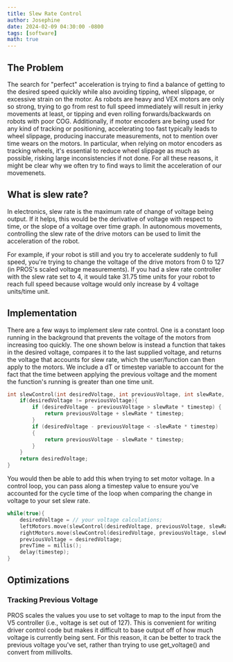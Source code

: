 ```yaml
---
title: Slew Rate Control
author: Josephine
date: 2024-02-09 04:30:00 -0800
tags: [software]
math: true
---
```


## The Problem
The search for "perfect" acceleration is trying to find a balance of getting to the desired speed quickly while also avoiding tipping, wheel slippage, or excessive strain on the motor. As robots are heavy and VEX motors are only so strong, trying to go from rest to full speed immediately will result in jerky movements at least, or tipping and even rolling forwards/backwards on robots with poor COG. Additionally, if motor encoders are being used for any kind of tracking or positioning, accelerating too fast typically leads to wheel slippage, producing inaccurate measurements, not to mention over time wears on the motors. In particular, when relying on motor encoders as tracking wheels, it's essential to reduce wheel slippage as much as possible, risking large inconsistencies if not done. For all these reasons, it might be clear why we often try to find ways to limit the acceleration of our movemenets. 

## What is slew rate?
In electronics, slew rate is the maximum rate of change of voltage being output. If it helps, this would be the derivative of voltage with respect to time, or the slope of a voltage over time graph. In autonomous movements, controlling the slew rate of the drive motors can be used to limit the acceleration of the robot.

For example, if your robot is still and you try to accelerate suddenly to full speed, you're trying to change the voltage of the drive motors from 0 to 127 (in PROS's scaled voltage measurements). If you had a slew rate controller with the slew rate set to 4, it would take 31.75 time units for your robot to reach full speed because voltage would only increase by 4 voltage units/time unit.

## Implementation
There are a few ways to implement slew rate control. One is a constant loop running in the background that prevents the voltage of the motors from increasing too quickly. The one shown below is instead a function that takes in the desired voltage, compares it to the last supplied voltage, and returns the voltage that accounts for slew rate, which the user/function can then apply to the motors. We include a dT or timestep variable to account for the fact that the time between applying the previous voltage and the moment the function's running is greater than one time unit.
```cpp
int slewControl(int desiredVoltage, int previousVoltage, int slewRate, int timestep){
    if(desiredVoltage != previousVoltage){
        if (desiredVoltage - previousVoltage > slewRate * timestep) {
            return previousVoltage + slewRate * timestep;
        }
        if (desiredVoltage - previousVoltage < -slewRate * timestep)
        {
            return previousVoltage - slewRate * timestep;
        }
    }
    return desiredVoltage;
}
```
You would then be able to add this when trying to set motor voltage. In a control loop, you can pass along a timestep value to ensure you've accounted for the cycle time of the loop when comparing the change in voltage to your set slew rate.
```cpp
while(true){
    desiredVoltage = // your voltage calculations;
    leftMotors.move(slewControl(desiredVoltage, previousVoltage, slewRate, millis() - prevTime));
    rightMotors.move(slewControl(desiredVoltage, previousVoltage, slewRate, millis() - prevTime));
    previousVoltage = desiredVoltage;
    prevTime = millis();
    delay(timestep);
}

```

## Optimizations
### Tracking Previous Voltage
PROS scales the values you use to set voltage to map to the input from the V5 controller (i.e., voltage is set out of 127). This is convenient for writing driver control code but makes it difficult to base output off of how much voltage is currently being sent. For this reason, it can be better to track the previous voltage you've set, rather than trying to use get_voltage() and convert from millivolts.